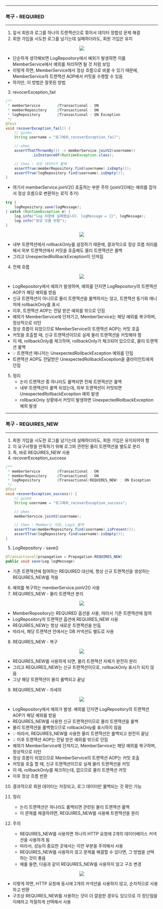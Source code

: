 -----
### 복구 - REQUIRED
-----
1. 앞서 회원과 로그를 하나의 트랜잭션으로 묶어서 데이터 정합성 문제 해결
2. 회원 가입을 시도한 로그를 남기는데 실패하더라도, 회원 가입은 유지
<div align="center">
<img src="https://github.com/user-attachments/assets/06c5fcfb-046b-4529-ada0-0f5536f644d2">
</div>

  - 단순하게 생각해보면 LogRepository에서 예외가 발생하면 이를 MemberService에서 예외를 처리하면 될 것 처럼 보임
  - 이렇게 하면, MemberService에서 정상 흐름으로 바꿀 수 있기 때문에, MemberService의 트랜잭션 AOP에서 커밋을 수행할 수 있음
  - 하지만, 이 방법은 잘못된 방법

3. revocerException_fail
```java
/**
 * memberService        @Transactional : ON
 * memberRepository     @Transactional : ON
 * logRepository        @Transactional : ON Exception
 */
@Test
void recoverException_fail() {
    // given
    String username = "로그예외_recoverException_fail";

    // when
    assertThatThrownBy(() -> memberService.joinV2(username))
            .isInstanceOf(RuntimeException.class);

    // then : 모든 데이터가 롤백
    assertTrue(memberRepository.find(username).isEmpty());
    assertTrue(logRepository.find(username).isEmpty());
}
```

  - 여기서 memberService.joinV2() 호출하는 부분 주의 (joinV2()에는 예외를 잡아서 정상 흐름으로 변환하는 로직 추가)
```java
try {
    logRepository.save(logMessage);
} catch (RuntimeException e) {
    log.info("log 저장에 실패했습니다. logMessage = {}", logMessage);
    log.info("정상 흐름 반환");
}
```
<div align="center">
<img src="https://github.com/user-attachments/assets/60f59b3d-f1e3-4812-a0e5-852a676350de">
</div>

  - 내부 트랜잭션에서 rollbackOnly를 설정하기 때문에, 결과적으로 정상 흐름 처리를 해서 외부 트랜잭션에서 커밋을 호출해도 물리 트랜잭션은 롤백
  - 그리고 UnexpectedRollbackException이 던져짐

4. 전체 흐름
<div align="center">
<img src="https://github.com/user-attachments/assets/dbee4ab1-a062-4249-8aff-6fca8b78ce81">
</div>

  - LogRepository에서 예외가 발생하며, 예외를 던지면 LogRepository의 트랜잭션 AOP가 해당 예외를 받음
  - 신규 트랜잭션이 아니므로 물리 트랜잭션을 롤백하지는 않고, 트랜잭션 동기화 매니저에 rollbackOnly를 표시
  - 이후, 트랜잭션 AOP는 전달 받은 예외를 밖으로 던짐
  - 예외가 MemberService에 던져기고, MemberService는 해당 예외를 복구하며, 정상적으로 리턴
  - 정상 흐름이 되었으므로 MemberService의 트랜잭션 AOP는 커밋 호출
  - 커밋을 호출할 때, 신규 트랜잭션이므로 실제 물리 트랜잭션을 커밋해야 함
  - 이 때, rollbackOnly를 체크하며, rollbackOnly가 체크되어 있으므로, 물리 트랜잭션 롤백
  - 💡 트랜잭션 매니저는 UnexpectedRollbackException 예외를 던짐
  - 트랜잭션 AOP도 전달받은 UnexpectedRollbackException을 클라이언트에게 던짐

5. 정리
   - 논리 트랜잭션 중 하나라도 롤백되면 전체 트랜잭션은 롤백
   - 내부 트랜잭션이 롤백 되었는데, 외부 트랜잭션이 커밋되면 UnexpectedRollbackException 예외 발생
   - rollbackOnly 상황에서 커밋이 발생하면 UnexpectedRollbackException 예외 발생
   
-----
### 복구 - REQUIRES_NEW
-----
1. 회원 가입을 시도한 로그를 남기는데 실패하더라도, 회원 가입은 유지되어야 함
2. 이 요구사항을 만족하기 위해 로그와 관련된 물리 트랜잭션을 별도로 분리
3. 즉, 바로 REQUIRES_NEW 사용
4. recoverException_success
```java
/**
 * memberService        @Transactional : ON
 * memberRepository     @Transactional : ON
 * logRepository        @Transactional(REQUIRES_NEW) : ON Exception
 */
@Test
void recoverException_success() {
    // given
    String username = "로그예외_recoverException_success";

    // when
    memberService.joinV2(username);

    // then : Member는 저장, Log는 롤백
    assertTrue(memberRepository.find(username).isPresent());
    assertTrue(logRepository.find(username).isEmpty());
}
```

5. LogRepository - save()
```java
@Transactional(propagation = Propagation.REQUIRES_NEW)
public void save(Log logMessage)
```
  - 기존 트랜잭션에 참여하는 REQUIRED 대신에, 항상 신규 트랜잭션을 생성하는 REQUIRES_NEW를 적용

6. 예외를 복구하는 memberService.joinV2() 사용
7. REQUIRES_NEW - 물리 트랜잭션 분리
<div align="center">
<img src="https://github.com/user-attachments/assets/64454073-bd3d-4b8d-bff8-1b51f1816842">
</div>

  - MemberRepository는 REQUIRED 옵션을 사용, 따라서 기존 트랜잭션에 참여
  - LogRepository의 트랜잭션 옵션에 REQUIRES_NEW 사용
  - REQUIRES_NEW는 항상 새로운 트랜잭션을 만듬
  - 따라서, 해당 트랜잭션 안에서는 DB 커넥션도 별도로 사용

8. REQUIRES_NEW - 복구
<div align="center">
<img src="https://github.com/user-attachments/assets/e6e4e1ad-b4b4-44e6-b998-5b0546eb293c">
</div>

  - REQUIRES_NEW를 사용하게 되면, 물리 트랜잭션 자체가 완전히 분리
  - 그리고 REQUIRES_NEW는 신규 트랜잭션이므로, rollbackOnly 표시가 되지 않음
  - 그냥 해당 트랜잭션이 물리 롤백되고 끝남

9. REQUIRES_NEW - 자세히
<div align="center">
<img src="https://github.com/user-attachments/assets/03f0db6e-5c51-4323-9a3f-4a59aaec98c5">
</div>

  - LogRepository에서 예외가 발생. 예외를 던지면 LogRepository의 트랜잭션 AOP가 해당 예외를 받음 
  - REQUIRES_NEW를 사용한 신규 트랜잭션이므로 물리 트랜잭션을 롤백
  - 물리 트랜잭션을 롤백했으므로 rollbackOnly를 표시하지 않음
  - 💡 따라서, REQUIRES_NEW를 사용한 물리 트랜잭션은 롤백되고 완전히 끝남
  - 💡 이후 트랜잭션 AOP는 전달 받은 예외를 밖으로 던짐
  - 예외가 MemberService에 던져지고, MemberService는 해당 예외를 복구하며, 정상적으로 리턴
  - 정상 흐름이 되었으므로 MemberService의 트랜잭션 AOP는 커밋 호출
  - 커밋을 호출 할 때, 신규 트랜잭션이므로 실제 물리 트랜잭션을 커밋
  - 이 때, rollbackOnly를 체크하는데, 없으므로 물리 트랜잭션 커밋
  - 이후 정상 흐름 반환

10. 결과적으로 회원 데이터는 저장되고, 로그 데이터만 롤백되는 것 확인 가능
11. 정리
    - 논리 트랜잭션은 하나라도 롤백되면 관련된 물리 트랜잭션 롤백
    - 이 문제를 해결하려면, REQUIRES_NEW를 사용해 트랜잭션을 분리

12. 주의
    - REQUIRES_NEW를 사용하면 하나의 HTTP 요청에 2개의 데이터베이스 커넥션을 사용하게 됨
    - 따라서, 성능이 중요한 곳에서는 이런 부분을 주의해서 사용
    - REQUIRES_NEW를 사용하지 않고 문제를 해결할 수 있다면, 그 방법을 선택하는 것이 좋음
    - 예를 들면, 다음과 같이 REQUIRES_NEW를 사용하지 않고 구조 변경
<div align="center">
<img src="https://github.com/user-attachments/assets/0be9f825-0115-495c-bebe-c6c99d183802">
</div> 

  - 이렇게 하면, HTTP 요청에 동시에 2개의 커넥션을 사용하지 않고, 순차적으로 사용하고 반환
  - 구조상 REQUIRES_NEW를 사용하는 것이 더 깔끔한 경우도 있으므로 각 장단점을 이해하고 적절하게 선택해서 사용
